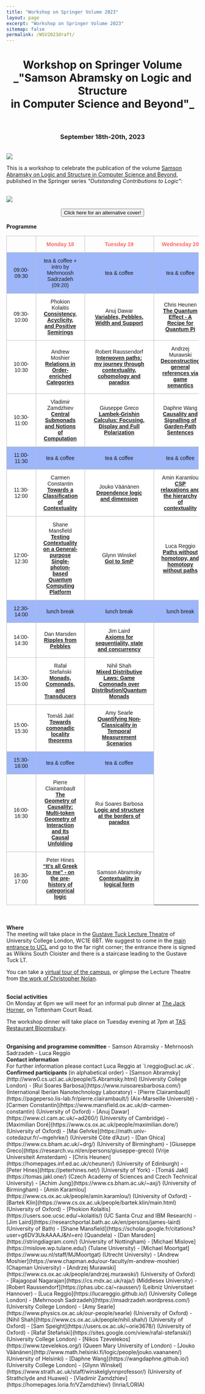 ```yaml
---
title: "Workshop on Springer Volume 2023"
layout: page
excerpt: "Workshop on Springer Volume 2023"
sitemap: false
permalink: /WSV2023draft/
---
```


<h1 style="text-align: center;">Workshop on Springer Volume <br> _"Samson Abramsky on Logic and Structure <br> in Computer Science and Beyond"_</h1>
<br>
<h3 style="text-align: center;">September 18th-20th, 2023</h3>

<br>

<img id="group-photo" class ="sharp" src="{{ site.url }}{{ site.baseurl }}/images/slider/WSV2023_group_picture.jpg">

<br>

This is a workshop to celebrate the publication of the volume [Samson Abramsky on Logic and Structure in Computer Science and Beyond](https://link.springer.com/book/10.1007/978-3-031-24117-8), published in the Springer series _"Outstanding Contributions to Logic"_:
<!--It will take place from September 18th to September 20th 2023 at [University College London](https://www.ucl.ac.uk/).
-->

<br>

<html> 
<head> 
<script> 

function changeImage()
{
var img = document.getElementById("cover");
img.src="{{ site.url }}{{ site.baseurl }}/images/slider/TheChrononauts.png";
return false;
}

</script>

</head>
<body>
<img id="cover" src="{{ site.url }}{{ site.baseurl }}/images/slider/OCL_25.png">
<br><br>
<div>
<button onclick="changeImage();" type="button" style=";margin:auto;display:block">Click here for an alternative cover!</button>
</div>
</body>
</html>

<br>
<b>Programme</b> <br />

<style type="text/css">
.tg  {border-collapse:collapse;border-spacing:0;margin-left:auto;margin-right:auto;}
.tg td{border-color:black;border-style:solid;border-width:1px;font-family:Arial, sans-serif;font-size:14px;
  overflow:hidden;padding:13px 18px;word-break:normal;}
.tg th{border-color:black;border-style:solid;border-width:1px;font-family:Arial, sans-serif;font-size:14px;
  font-weight:normal;overflow:hidden;padding:13px 18px;word-break:normal;}
.tg .tg-c0l1{border-color:#c0c0c0;text-align:center;vertical-align:center}
.tg .tg-f78n{background-color:#9eb6fa;border-color:#c0c0c0;text-align:center;vertical-align:center}
.tg .tg-xz0k{border-color:#c0c0c0;color:#fd6864;font-weight:bold;text-align:center;vertical-align:center}
.tg .tg-efqa{background-color:#ffffff;border-color:#c0c0c0;text-align:center;vertical-align:center}
</style>
<table class="tg">
<thead>
  <tr>
    <th class="tg-c0l1"></th>
    <th class="tg-xz0k">Monday 18</th>
    <th class="tg-xz0k">Tuesday 19</th>
    <th class="tg-xz0k">Wednesday 20</th>
  </tr>
</thead>
<tbody>
  <tr>
    <td class="tg-f78n">09:00-09:30</td>
    <td class="tg-f78n">tea & coffee + <br> intro by Mehrnoosh Sadrzadeh (09:20)</td>
    <td class="tg-f78n">tea & coffee</td>
    <td class="tg-f78n">tea & coffee</td>
  </tr>	
  <tr>
    <td class="tg-efqa">09:30-10:00</td>
    <td class="tg-efqa">Phokion Kolaitis<br><a href="/WSV2023-abstracts#Kolaitis"><b>Consistency, Acyclicity, and Positive Semirings</b></a></td>
    <td class="tg-efqa">Anuj Dawar<br><a href="/WSV2023-abstracts#Dawar"><b>Variables, Pebbles, Width and Support</b></a></td>
    <td class="tg-efqa">Chris Heunen<br><a href="/WSV2023-abstracts#Heunen"><b>The Quantum Effect - A Recipe for Quantum Pi</b></a></td>
  </tr>
  <tr>
    <td class="tg-efqa">10:00-10:30</td>
    <td class="tg-efqa">Andrew Moshier<br><a href="/WSV2023-abstracts#Moshier"><b>Relations in Order-enriched Categories</b></a></td>
    <td class="tg-efqa">Robert Raussendorf<br><a href="/WSV2023-abstracts#Raussendorf"><b>Interwoven paths: my journey through contextuality, cohomology and paradox</b></a></td>
	<td class="tg-efqa">Andrzej Murawski<br><a href="/WSV2023-abstracts#Murawski"><b>Deconstructing general references via game semantics</b></a></td>
  </tr>
  <tr>
      <td class="tg-efqa">10:30-11:00</td>
      <td class="tg-efqa">Vladimir Zamdzhiev<br><a href="/WSV2023-abstracts#Zamdzhiev"><b>Central Submonads and Notions of Computation</b></a></td>
      <td class="tg-efqa">Giuseppe Greco<br><a href="/WSV2023-abstracts#Greco"><b>Lambek-Grishin Calculus: Focusing, Display and Full Polarization
</b></a></td>
  	  <td class="tg-efqa">Daphne Wang<br><a href="/WSV2023-abstracts#Wang"><b>Causality and Signalling of Garden-Path Sentences</b></a></td>
    </tr>
  <tr>
    <td class="tg-f78n">11:00-11:30</td>
    <td class="tg-f78n">tea & coffee</td>
    <td class="tg-f78n">tea & coffee</td>
    <td class="tg-f78n">tea & coffee</td>
  </tr>
  <tr>
    <td class="tg-efqa">11:30-12:00</td>
    <td class="tg-efqa">Carmen Constantin<br><a href="/WSV2023-abstracts#Constantin"><b>Towards a Classification of Contextuality</b></a></td>
    <td class="tg-efqa">Jouko Väänänen<br><a href="/WSV2023-abstracts#Väänänen"><b>Dependence logic and dimension</b></a></td>
	<td class="tg-efqa">Amin Karamlou<br><a href="/WSV2023-abstracts#Karamlou"><b>CSP relaxations and the hierarchy of contextuality</b></a></td>
  </tr>
  <tr>
    <td class="tg-efqa">12:00-12:30</td>
    <td class="tg-efqa">Shane Mansfield<br><a href="/WSV2023-abstracts#Mansfield"><b>Testing Contextuality on a General-purpose Single-photon-based Quantum Computing Platform</b></a></td>
    <td class="tg-efqa">Glynn Winskel<br><a href="/WSV2023-abstracts#Winskel"><b>GoI to SmP</b></a></td>
	<td class="tg-efqa">Luca Reggio<br><a href="/WSV2023-abstracts#Reggio"><b>Paths without homotopy, and homotopy without paths</b></a></td>
  </tr>
  <tr>
    <td class="tg-f78n">12:30-14:00</td>
    <td class="tg-f78n">lunch break</td>
    <td class="tg-f78n">lunch break</td>
    <td class="tg-f78n">lunch break</td>
  </tr>
  <tr>
    <td class="tg-efqa">14:00-14:30</td>
    <td class="tg-efqa">Dan Marsden<br><a href="/WSV2023-abstracts#Marsden"><b>Ripples from Pebbles</b></a></td>
    <td class="tg-efqa">Jim Laird<br><a href="/WSV2023-abstracts#Laird"><b>Axioms for sequentiality, state and concurrency</b></a></td>
  </tr>
  <tr>
    <td class="tg-efqa">14:30-15:00</td>
    <td class="tg-efqa">Rafał Stefański<br><a href="/WSV2023-abstracts#Stefański"><b>Monads, Comonads, and Transducers</b></a></td>
    <td class="tg-efqa">Nihil Shah<br><a href="/WSV2023-abstracts#Shah"><b>Mixed Distributive Laws: Game Comonads over Distribution/Quantum Monads</b></a></td>
  </tr> 
  <tr>
    <td class="tg-efqa">15:00-15:30</td>
    <td class="tg-efqa">Tomáš Jakl<br><a href="/WSV2023-abstracts#Jakl"><b>Towards comonadic locality theorems</b></a></td>
    <td class="tg-efqa">Amy Searle<br><a href="/WSV2023-abstracts#Searle"><b>Quantifying Non-Classicality in Temporal Measurement Scenarios</b></a></td>
  </tr>  
  <tr>
    <td class="tg-f78n">15:30-16:00</td>
    <td class="tg-f78n">tea & coffee</td>
    <td class="tg-f78n">tea & coffee</td>
  </tr>
  <tr>
    <td class="tg-c0l1">16:00-16:30</td>
    <td class="tg-efqa">Pierre Clairambault<br><a href="/WSV2023-abstracts#Clairambault"><b>The Geometry of Causality: Multi-token Geometry of Interaction and Its Causal Unfolding</b></a></td>
    <td class="tg-efqa">Rui Soares Barbosa<br><a href="/WSV2023-abstracts#Barbosa"><b>Logic and structure at the borders of paradox</b></a></td>
  </tr>
  <tr>
    <td class="tg-c0l1">16:30-17:00</td>
    <td class="tg-efqa">Peter Hines<br><a href="/WSV2023-abstracts#Hines"><b>“It's all Greek to me” - on the pre-history of categorical logic</b></a></td>
    <td class="tg-efqa">Samson Abramsky<br><a href="/WSV2023-abstracts#Abramsky"><b>Contextuality in logical form</b></a></td>
  </tr>  
</tbody>
</table>


<br><br>
<b>Where</b> <br /> The meeting will take place in the <a href="https://www.ucl.ac.uk/maps/gustave-tuck-lt">Gustave Tuck Lecture Theatre</a> of University College London, WC1E 6BT. We suggest to come in the <a href="https://www.ucl.ac.uk/maps/main-quad-entrance">main entrance to UCL</a> and go to the far right corner; the entrance there is signed as Wilkins South Cloister and there is a staircase leading to the Gustave Tuck LT.<br>

You can take a <a href="https://viewer.mapme.com/02b0fbce-a91c-4a19-a4f7-41986b7a4438">virtual tour of the campus</a>, or glimpse the Lecture Theatre from <a href="https://www.youtube.com/watch?v=j4GYRtyhwvY">the work of Christopher Nolan</a>.

<br>
<b>Social activities</b> <br/> On Monday at 6pm we will meet for an informal pub dinner at <a href="https://www.google.com/maps/place/The+Jack+Horner,+Holborn/@51.5187432,-0.1347583,17z/data=!3m1!4b1!4m6!3m5!1s0x48761b2db5312e89:0x1dfa217e7f8149e8!8m2!3d51.5187432!4d-0.1321834!16s%2Fm%2F051tmxg?entry=ttu">The Jack Horner</a>, on Tottenham Court Road.

<p>
The workshop dinner will take place on Tuesday evening at 7pm at <a href="https://www.google.com/maps/place/TAS+Restaurant+Bloomsbury/@51.5179719,-0.1300834,17z/data=!3m2!4b1!5s0x48761b353dfb27c7:0xc014439c9eca836b!4m10!3m9!1s0x48761b3268412ae9:0x484ac38b8df21412!5m3!1s2023-09-17!4m1!1i2!8m2!3d51.5179719!4d-0.1275085!16s%2Fg%2F1t_kf_sw?entry=ttu">TAS Restaurant Bloomsbury</a>.
</p>


<br>
<b>Organising and programme committee</b>
- Samson Abramsky
- Mehrnoosh Sadrzadeh
- Luca Reggio

<br>
<b>Contact information</b> <br /> For further information please contact Luca Reggio at `l.reggio@ucl.ac.uk`.

<br>
<b>Confirmed participants</b> (in alphabetical order)
- [Samson Abramsky](http://www0.cs.ucl.ac.uk/people/S.Abramsky.html) (University College London)
- [Rui Soares Barbosa](https://www.ruisoaresbarbosa.com/) (International Iberian Nanotechnology Laboratory)
- [Pierre Clairambault](https://pageperso.lis-lab.fr/pierre.clairambault/) (Aix-Marseille Université)
- [Carmen Constantin](https://www.mansfield.ox.ac.uk/dr-carmen-constantin) (University of Oxford)
- [Anuj Dawar](https://www.cl.cam.ac.uk/~ad260/) (University of Cambridge)
- [Maximilian Doré](https://www.cs.ox.ac.uk/people/maximilian.dore/) (University of Oxford)
- [Mai Gehrke](https://math.univ-cotedazur.fr/~mgehrke/) (Université Côte d’Azur)
- [Dan Ghica](https://www.cs.bham.ac.uk/~drg/) (University of Birmingham)
- [Giuseppe Greco](https://research.vu.nl/en/persons/giuseppe-greco) (Vrije Universiteit Amsterdam)
- [Chris Heunen](https://homepages.inf.ed.ac.uk/cheunen/) (University of Edinburgh)
- [Peter Hines](https://peterhines.net/) (University of York)
- [Tomáš Jakl](https://tomas.jakl.one/) (Czech Academy of Sciences and Czech Technical University)
- [Achim Jung](https://www.cs.bham.ac.uk/~axj/) (University of Birmingham)
- [Amin Karamlou](https://www.cs.ox.ac.uk/people/amin.karamlou/) (University of Oxford)
- [Bartek Klin](https://www.cs.ox.ac.uk/people/bartek.klin/main.html) (University of Oxford)
- [Phokion Kolaitis](https://users.soe.ucsc.edu/~kolaitis/) (UC Santa Cruz and IBM Research)
- [Jim Laird](https://researchportal.bath.ac.uk/en/persons/james-laird) (University of Bath)
- [Shane Mansfield](https://scholar.google.fr/citations?user=g6DV3UkAAAAJ&hl=en) (Quandela)
- [Dan Marsden](https://stringdiagram.com/) (University of Nottingham)
- [Michael Mislove](https://mislove.wp.tulane.edu/) (Tulane University)
- [Michael Moortgat](https://www.uu.nl/staff/MJMoortgat) (Utrecht University)
- [Andrew Moshier](https://www.chapman.edu/our-faculty/m-andrew-moshier) (Chapman University)
- [Andrzej Murawski](https://www.cs.ox.ac.uk/people/andrzej.murawski/) (University of Oxford)
- [Rajagopal Nagarajan](https://cs.mdx.ac.uk/raja/) (Middlesex University)
- [Robert Raussendorf](https://phas.ubc.ca/~raussen/) (Leibniz Universitaet Hannover)
- [Luca Reggio](https://lucareggio.github.io/) (University College London)
- [Mehrnoosh Sadrzadeh](https://msadrzadeh.wordpress.com/) (University College London)
- [Amy Searle](https://www.physics.ox.ac.uk/our-people/searle) (University of Oxford)
- [Nihil Shah](https://www.cs.ox.ac.uk/people/nihil.shah/) (University of Oxford)
- [Sam Speight](https://users.ox.ac.uk/~orie3678/) (University of Oxford)
- [Rafał Stefański](https://sites.google.com/view/rafal-stefanski/) (University College London)
- [Nikos Tzevelekos](https://www.tzevelekos.org/) (Queen Mary University of London)
- [Jouko Väänänen](http://www.math.helsinki.fi/logic/people/jouko.vaananen/) (University of Helsinki)
- [Daphne Wang](https://wangdaphne.github.io/) (University College London)
- [Glynn Winskel](https://www.strath.ac.uk/staff/winskelglynnprofessor/) (University of Strathclyde and Huawei)
- [Vladimir Zamdzhiev](https://homepages.loria.fr/VZamdzhiev/) (Inria/LORIA)

<br>